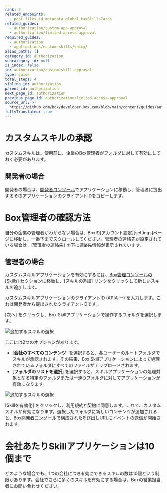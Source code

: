 ```yaml
---
rank: 3
related_endpoints:
  - post_files_id_metadata_global_boxSkillsCards
related_guides:
  - authorization/custom-app-approval
  - authorization/limited-access-approval
required_guides:
  - authorization
  - applications/custom-skills/setup/
alias_paths: []
category_id: authorization
subcategory_id: null
is_index: false
id: authorization/custom-skill-approval
type: guide
total_steps: 4
sibling_id: authorization
parent_id: authorization
next_page_id: authorization
previous_page_id: authorization/limited-access-approval
source_url: >-
  https://github.com/box/developer.box.com/blob/main/content/guides/authorization/custom-skill-approval.md
fullyTranslated: true
---
```

# カスタムスキルの承認

カスタムスキルは、使用前に、企業のBox管理者がフォルダに対して有効にしておく必要があります。

## 開発者の場合

開発者の場合は、[開発者コンソール][devconsole]でアプリケーションに移動し、管理者に提出するそのアプリケーションのクライアントIDをコピーします。

<Message>

# Box管理者の確認方法

自分の企業の管理者がわからない場合は、Boxの[アカウント設定][settings]ページに移動し、一番下までスクロールしてください。管理者の連絡先が設定されている場合は、\[管理者の連絡先] の下に連絡先情報が表示されています。

</Message>

## 管理者の場合

カスタムスキルアプリケーションを有効にするには、[Box管理コンソールの \[Skills\] セクション][adminconsole]に移動し、\[スキルの追加] リンクをクリックして新しいスキルを追加します。

カスタムスキルアプリケーションのクライアントID (APIキー) を入力します。これは開発者から提出されたクライアントIDです。

\[次へ] をクリックし、Box Skillアプリケーションで操作するフォルダを選択します。

<ImageFrame border>

![追加するスキルの選択](images/skills-select.png)

</ImageFrame>

ここには2つのオプションがあります。

* \[**会社のすべてのコンテンツ**] を選択すると、各ユーザーのルートフォルダでスキルが承認されます。その結果、Box Skillアプリケーションによって処理されているフォルダにすべてのファイルがアップロードされます。
* \[**フォルダのリストを選択**] を選択すると、スキルアプリケーションの処理対象となる特定のフォルダまたは一連のフォルダに対してアプリケーションが有効になります。

<ImageFrame border>

![追加するスキルの選択](images/skills-confirm.png)

</ImageFrame>

\[Skillを有効化] をクリックし、利用規約と契約に同意します。これで、カスタムスキルが有効になります。選択したフォルダに新しいコンテンツが追加されると、Box[開発者コンソール][devconsole]で構成された呼び出しURLにイベントの送信が開始されます。

<Message>

# 会社あたりSkillアプリケーションは10個まで

どのような場合でも、1つの会社につき有効にできるスキルの数は10個という制限があります。会社でさらに多くのスキルを有効にする場合は、Boxの営業担当者にお問い合わせください。

</Message>

[adminconsole]: https://app.box.com/master/skills

[devconsole]: https://app.box.com/developers/console
